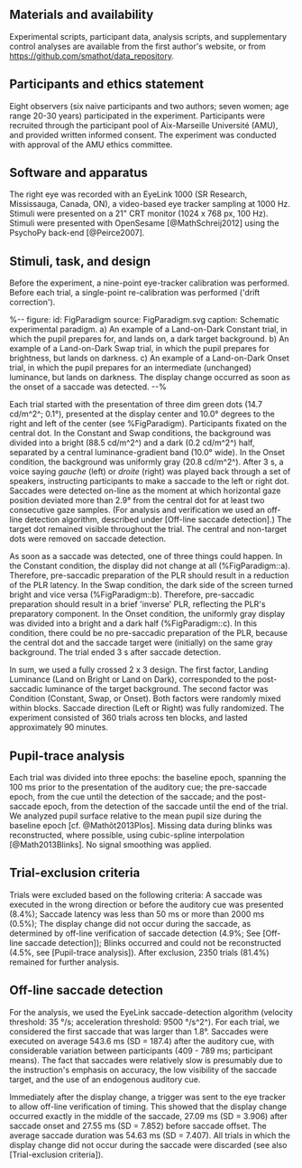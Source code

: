 ## Materials and availability

Experimental scripts, participant data, analysis scripts, and supplementary control analyses are available from the first author's website, or from <https://github.com/smathot/data_repository>.

## Participants and ethics statement

Eight observers (six naive participants and two authors; seven women; age range 20-30 years) participated in the experiment. Participants were recruited through the participant pool of Aix-Marseille Université (AMU), and provided written informed consent. The experiment was conducted with approval of the AMU ethics committee.

## Software and apparatus

The right eye was recorded with an EyeLink 1000 (SR Research, Mississauga, Canada, ON), a video-based eye tracker sampling at 1000 Hz. Stimuli were presented on a 21" CRT monitor (1024 x 768 px, 100 Hz). Stimuli were presented with OpenSesame [@MathSchreij2012] using the PsychoPy back-end [@Peirce2007].

## Stimuli, task, and design

Before the experiment, a nine-point eye-tracker calibration was performed. Before each trial, a single-point re-calibration was performed ('drift correction').

%--
figure:
 id: FigParadigm
 source: FigParadigm.svg
 caption: Schematic experimental paradigm. a) An example of a Land-on-Dark Constant trial, in which the pupil prepares for, and lands on, a dark target background. b) An example of a Land-on-Dark Swap trial, in which the pupil prepares for brightness, but lands on darkness. c) An example of a Land-on-Dark Onset trial, in which the pupil prepares for an intermediate (unchanged) luminance, but lands on darkness. The display change occurred as soon as the onset of a saccade was detected.
--%

Each trial started with the presentation of three dim green dots (14.7 cd/m^2^; 0.1°), presented at the display center and 10.0° degrees to the right and left of the center (see %FigParadigm). Participants fixated on the central dot. In the Constant and Swap conditions, the background was divided into a bright (88.5 cd/m^2^) and a dark (0.2 cd/m^2^) half, separated by a central luminance-gradient band (10.0° wide). In the Onset condition, the background was uniformly gray (20.8 cd/m^2^). After 3 s, a voice saying *gauche* (left) or *droite* (right) was played back through a set of speakers, instructing participants to make a saccade to the left or right dot. Saccades were detected on-line as the moment at which horizontal gaze position deviated more than 2.9° from the central dot for at least two consecutive gaze samples. (For analysis and verification we used an off-line detection algorithm, described under [Off-line saccade detection].) The target dot remained visible throughout the trial. The central and non-target dots were removed on saccade detection.

As soon as a saccade was detected, one of three things could happen. In the Constant condition, the display did not change at all (%FigParadigm::a). Therefore, pre-saccadic preparation of the PLR should result in a reduction of the PLR latency. In the Swap condition, the dark side of the screen turned bright and vice versa (%FigParadigm::b). Therefore, pre-saccadic preparation should result in a brief 'inverse' PLR, reflecting the PLR's preparatory component. In the Onset condition, the uniformly gray display was divided into a bright and a dark half (%FigParadigm::c). In this condition, there could be no pre-saccadic preparation of the PLR, because the central dot and the saccade target were (initially) on the same gray background. The trial ended 3 s after saccade detection.

In sum, we used a fully crossed 2 x 3 design. The first factor, Landing Luminance (Land on Bright or Land on Dark), corresponded to the post-saccadic luminance of the target background. The second factor was Condition (Constant, Swap, or Onset). Both factors were randomly mixed within blocks. Saccade direction (Left or Right) was fully randomized. The experiment consisted of 360 trials across ten blocks, and lasted approximately 90 minutes.

## Pupil-trace analysis

Each trial was divided into three epochs: the baseline epoch, spanning the 100 ms prior to the presentation of the auditory cue; the pre-saccade epoch, from the cue until the detection of the saccade; and the post-saccade epoch, from the detection of the saccade until the end of the trial. We analyzed pupil surface relative to the mean pupil size during the baseline epoch [cf. @Mathôt2013Plos]. Missing data during blinks was reconstructed, where possible, using cubic-spline interpolation [@Math2013Blinks]. No signal smoothing was applied.

## Trial-exclusion criteria

Trials were excluded based on the following criteria: A saccade was executed in the wrong direction or before the auditory cue was presented (8.4%); Saccade latency was less than 50 ms or more than 2000 ms (0.5%); The display change did not occur during the saccade, as determined by off-line verification of saccade detection (4.9%; See [Off-line saccade detection]); Blinks occurred and could not be reconstructed (4.5%, see [Pupil-trace analysis]). After exclusion, 2350 trials (81.4%) remained for further analysis.

## Off-line saccade detection

For the analysis, we used the EyeLink saccade-detection algorithm (velocity threshold: 35 °/s; acceleration threshold: 9500 °/s^2^). For each trial, we considered the first saccade that was larger than 1.8°. Saccades were executed on average 543.6 ms (SD = 187.4) after the auditory cue, with considerable variation between participants (409 - 789 ms; participant means). The fact that saccades were relatively slow is presumably due to the instruction's emphasis on accuracy, the low visibility of the saccade target, and the use of an endogenous auditory cue.

Immediately after the display change, a trigger was sent to the eye tracker to allow off-line verification of timing. This showed that the display change occurred exactly in the middle of the saccade, 27.09 ms (SD = 3.906) after saccade onset and 27.55 ms (SD = 7.852) before saccade offset. The average saccade duration was 54.63 ms (SD = 7.407). All trials in which the display change did not occur during the saccade were discarded (see also [Trial-exclusion criteria]).
